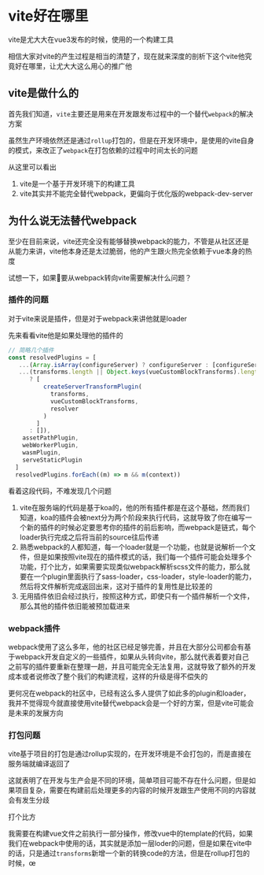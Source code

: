 # vite好在哪里

vite是尤大大在vue3发布的时候，使用的一个构建工具

相信大家对vite的产生过程是相当的清楚了，现在就来深度的剖析下这个vite他究竟好在哪里，让尤大大这么用心的推广他

## vite是做什么的

首先我们知道，`vite`主要还是用来在开发跟发布过程中的一个替代`webpack`的解决方案

虽然生产环境依然还是通过`rollup`打包的，但是在开发环境中，是使用的vite自身的模式，来改正了`webpack`在打包依赖的过程中时间太长的问题

从这里可以看出

1. vite是一个基于开发环境下的构建工具
2. vite其实并不能完全替代webpack，更偏向于优化版的webpack-dev-server

## 为什么说无法替代webpack

至少在目前来说，vite还完全没有能够替换webpack的能力，不管是从社区还是从能力来讲，vite他本身还是太过脆弱，他的产生跟火热完全依赖于vue本身的热度

试想一下，如果要从webpack转向vite需要解决什么问题？

### 插件的问题

对于vite来说是插件，但是对于webpack来讲他就是loader

先来看看vite他是如果处理他的插件的

```javascript
// 简略几个插件
const resolvedPlugins = [
   ...(Array.isArray(configureServer) ? configureServer : [configureServer]),
   ...(transforms.length || Object.keys(vueCustomBlockTransforms).length
      ? [
          createServerTransformPlugin(
            transforms,
            vueCustomBlockTransforms,
            resolver
          )
        ]
      : []),
    assetPathPlugin,
    webWorkerPlugin,
    wasmPlugin,
    serveStaticPlugin
  ]
  resolvedPlugins.forEach((m) => m && m(context))
```

看着这段代码，不难发现几个问题

1. vite在服务端的代码是基于koa的，他的所有插件都是在这个基础，然而我们知道，koa的插件会被next分为两个阶段来执行代码，这就导致了你在编写一个新的插件的时候必定要思考你的插件的前后影响，而webpack是链式，每个loader执行完成之后将当前的source往后传递
2. 熟悉webpack的人都知道，每一个loader就是一个功能，也就是说解析一个文件，但是如果按照vite现在的插件模式的话，我们每一个插件可能会处理多个功能，打个比方，如果需要实现类似webpack解析scss文件的能力，那么就要在一个plugin里面执行了sass-loader，css-loader，style-loader的能力，然后将文件解析完成返回出来，这对于插件的复用性是比较差的
3. 无用插件依旧会经过执行，按照这种方式，即使只有一个插件解析一个文件，那么其他的插件依旧能被预加载进来

### webpack插件

webpack使用了这么多年，他的社区已经足够完善，并且在大部分公司都会有基于webpack开发自定义的一些插件，如果从头转向vite，那么就代表着要对自己之前写的插件要重新在整理一趟，并且可能完全无法复用，这就导致了额外的开发成本或者说修改了整个我们的构建流程，这样的升级是得不偿失的

更何况在webpack的社区中，已经有这么多人提供了如此多的plugin和loader，我并不觉得现今就直接使用vite替代webpack会是一个好的方案，但是vite可能会是未来的发展方向

### 打包问题

vite基于项目的打包是通过rollup实现的，在开发环境是不会打包的，而是直接在服务端就编译返回了

这就表明了在开发与生产会是不同的环境，简单项目可能不存在什么问题，但是如果项目复杂，需要在构建前后处理更多的内容的时候开发跟生产使用不同的内容就会有发生分歧

打个比方

我需要在构建vue文件之前执行一部分操作，修改vue中的template的代码，如果我们在webpack中使用的话，其实就是添加一层loder的问题，但是如果在vite中的话，只是通过`transforms`新增一个新的转换code的方法，但是在rollup打包的时候，œ